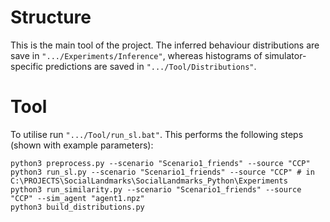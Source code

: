 
# Structure
This is the main tool of the project. The inferred behaviour distributions are save in `".../Experiments/Inference"`, whereas histograms of simulator-specific predictions are saved in `".../Tool/Distributions"`.

# Tool
To utilise run `".../Tool/run_sl.bat"`. This performs the following steps (shown with example parameters):
```
python3 preprocess.py --scenario "Scenario1_friends" --source "CCP"
python3 run_sl.py --scenario "Scenario1_friends" --source "CCP" # in C:\PROJECTS\SocialLandmarks\SocialLandmarks_Python\Experiments 
python3 run_similarity.py --scenario "Scenario1_friends" --source "CCP" --sim_agent "agent1.npz"
python3 build_distributions.py 
```